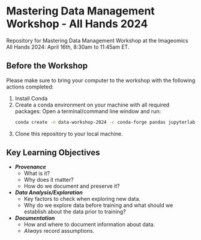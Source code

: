 # Mastering Data Management Workshop - All Hands 2024
Repository for Mastering Data Management Workshop at the Imageomics All Hands 2024: April 16th, 8:30am to 11:45am ET.


## Before the Workshop

 Please make sure to bring your computer to the workshop with the following actions completed:
 1. Install Conda
 2. Create a conda environment on your machine with all required packages: Open a terminal/command line window and run:
    ```bash
    conda create -n data-workshop-2024 -c conda-forge pandas jupyterlab scikit-learn datasets -y
    ```
3. Clone this repository to your local machine.

## Key Learning Objectives

- **_Provenance_**
    - What is it?
    - Why does it matter?
    - How do we document and preserve it?
- **_Data Analysis/Exploration_**
    - Key factors to check when exploring new data.
    - Why do we explore data before training and what should we establish about the data prior to training?
- **_Documentation_**
    - How and where to document information about data.
    - _Always_ record assumptions.
